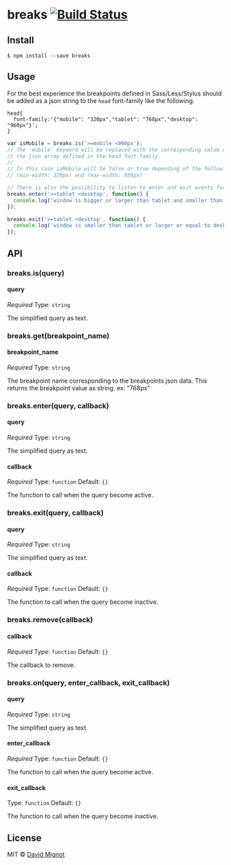 # breaks [![Build Status](https://travis-ci.org/idflood/Breaks.svg?branch=master)](https://travis-ci.org/idflood/Breaks)

>


## Install

```
$ npm install --save breaks
```


## Usage

For the best experience the breakpoints defined in Sass/Less/Stylus should be
added as a json string to the `head` font-family like the following.

    head{
      font-family:'{"mobile": "320px","tablet": "768px","desktop": "960px"}';
    }


```js
var isMobile = breaks.is('>=mobile <960px');
// The 'mobile' keyword will be replaced with the corresponding value defined by
// the json array defined in the head font-family.
//
// In this case isMobile will be false or true depending of the following media query:
// (min-width: 320px) and (max-width: 959px)

// There is also the possibility to listen to enter and exit events for the queries:
breaks.enter('>=tablet <desktop', function() {
  console.log('window is bigger or larger than tablet and smaller than desktop.');
});

breaks.exit('>=tablet <desktop', function() {
  console.log('window is smaller than tablet or larger or equal to desktop.');
});

```


## API

### breaks.is(query)

#### query

*Required*
Type: `string`

The simplified query as text.


### breaks.get(breakpoint_name)

#### breakpoint_name

*Required*
Type: `string`

The breakpoint name corresponding to the breakpoints json data.
This returns the breakpoint value as string. ex: "768px"


### breaks.enter(query, callback)

#### query

*Required*
Type: `string`

The simplified query as text.

#### callback

*Required*
Type: `function`
Default: `{}`

The function to call when the query become active.


### breaks.exit(query, callback)

#### query

*Required*
Type: `string`

The simplified query as text.

#### callback

*Required*
Type: `function`
Default: `{}`

The function to call when the query become inactive.


### breaks.remove(callback)

#### callback

*Required*
Type: `function`
Default: `{}`

The callback to remove.


### breaks.on(query, enter_callback, exit_callback)

#### query

*Required*
Type: `string`

The simplified query as text.

#### enter_callback

*Required*
Type: `function`
Default: `{}`

The function to call when the query become active.

#### exit_callback

Type: `function`
Default: `{}`

The function to call when the query become inactive.


## License

MIT © [David Mignot](https://github.com/idflood)
